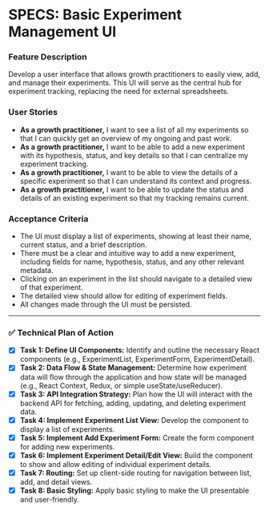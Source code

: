# SPECS: Basic Experiment Management UI

### Feature Description
Develop a user interface that allows growth practitioners to easily view, add, and manage their experiments. This UI will serve as the central hub for experiment tracking, replacing the need for external spreadsheets.

### User Stories
- **As a growth practitioner,** I want to see a list of all my experiments so that I can quickly get an overview of my ongoing and past work.
- **As a growth practitioner,** I want to be able to add a new experiment with its hypothesis, status, and key details so that I can centralize my experiment tracking.
- **As a growth practitioner,** I want to be able to view the details of a specific experiment so that I can understand its context and progress.
- **As a growth practitioner,** I want to be able to update the status and details of an existing experiment so that my tracking remains current.

### Acceptance Criteria
- The UI must display a list of experiments, showing at least their name, current status, and a brief description.
- There must be a clear and intuitive way to add a new experiment, including fields for name, hypothesis, status, and any other relevant metadata.
- Clicking on an experiment in the list should navigate to a detailed view of that experiment.
- The detailed view should allow for editing of experiment fields.
- All changes made through the UI must be persisted.

---

### ✅ Technical Plan of Action
- [x] **Task 1: Define UI Components:** Identify and outline the necessary React components (e.g., ExperimentList, ExperimentForm, ExperimentDetail).
- [x] **Task 2: Data Flow & State Management:** Determine how experiment data will flow through the application and how state will be managed (e.g., React Context, Redux, or simple useState/useReducer).
- [x] **Task 3: API Integration Strategy:** Plan how the UI will interact with the backend API for fetching, adding, updating, and deleting experiment data.
- [x] **Task 4: Implement Experiment List View:** Develop the component to display a list of experiments.
- [x] **Task 5: Implement Add Experiment Form:** Create the form component for adding new experiments.
- [x] **Task 6: Implement Experiment Detail/Edit View:** Build the component to show and allow editing of individual experiment details.
- [x] **Task 7: Routing:** Set up client-side routing for navigation between list, add, and detail views.
- [x] **Task 8: Basic Styling:** Apply basic styling to make the UI presentable and user-friendly.
